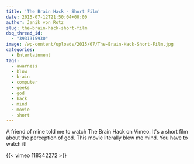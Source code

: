 ```yaml
---
title: 'The Brain Hack - Short Film'
date: 2015-07-12T21:50:04+00:00
author: Janik von Rotz
slug: the-brain-hack-short-film
dsq_thread_id:
  - "3931315930"
image: /wp-content/uploads/2015/07/The-Brain-Hack-Short-Film.jpg
categories:
  - Entertainment
tags:
  - awarness
  - blow
  - brain
  - computer
  - geeks
  - god
  - hack
  - mind
  - movie
  - short
---
```

A friend of mine told me to watch The Brain Hack on Vimeo. It's a short film about the perception of god. This movie literally blew me mind. You have to watch it!

{{< vimeo 118342272 >}}